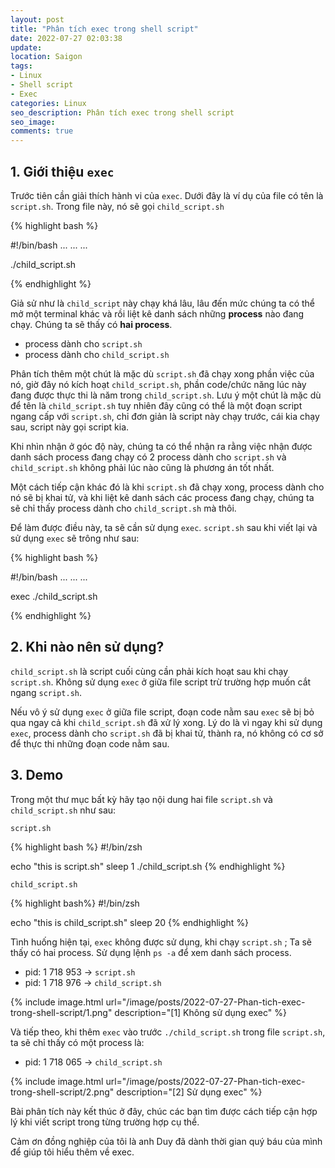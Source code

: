 ```yaml
---
layout: post
title: "Phân tích exec trong shell script"
date: 2022-07-27 02:03:38
update:
location: Saigon
tags:
- Linux
- Shell script
- Exec
categories: Linux
seo_description: Phân tích exec trong shell script
seo_image:
comments: true
---
```

## 1. Giới thiệu `exec`
Trước tiên cần giải thích hành vi của `exec`. Dưới đây là ví dụ của file có tên là `script.sh`. Trong file này, nó sẽ gọi `child_script.sh`

{% highlight bash %}

#!/bin/bash
...
...
...

./child_script.sh

{% endhighlight %}


Giả sử như là `child_script` này chạy khá lâu, lâu đến mức chúng ta có thể mở một terminal khác và rồi liệt kê danh sách những
**process** nào đang chạy. Chúng ta sẽ thấy có **hai process**.

- process dành cho `script.sh`
- process dành cho `child_script.sh`

Phân tích thêm một chút là mặc dù `script.sh`  đã chạy xong phần việc của nó, giờ đây nó kích hoạt `child_script.sh`, phần
code/chức năng lúc này đang được thực thi là năm trong `child_script.sh`. Lưu ý một chút là mặc dù để tên là `child_script.sh`
tuy nhiên đây cũng có thể là một đoạn script ngang cấp với `script.sh`, chỉ đơn giản là script này chạy trước, cái kia chạy sau,
script này gọi script kia.

Khi nhìn nhận ở góc độ này, chúng ta có thể nhận ra rằng việc nhận được danh sách process đang chạy có 2 process dành cho
`script.sh` và `child_script.sh` không phải lúc nào cũng là phương án tốt nhất.

Một cách tiếp cận khác đó là khi `script.sh` đã chạy xong, process dành cho nó sẽ bị khai tử, và khi liệt kê danh sách các
process đang chạy, chúng ta sẽ chỉ thấy process dành cho  `child_script.sh`  mà thôi.

Để làm được điều này, ta sẽ cần sử dụng `exec`. `script.sh` sau khi viết lại và sử dụng `exec` sẽ trông như sau:

{% highlight bash %}

#!/bin/bash
...
...
...

exec ./child_script.sh

{% endhighlight %}

## 2. Khi nào nên sử dụng?

`child_script.sh` là script cuối cùng cần phải kích hoạt sau khi chạy `script.sh`. Không sử dụng `exec` ở giữa file script
trừ trường hợp muốn cắt ngang `script.sh`.

Nếu vô ý sử dụng `exec` ở giữa file script, đoạn code nằm sau `exec` sẽ bị bỏ qua ngay cả khi `child_script.sh` đã xử lý xong.
Lý do là vì ngay khi sử dụng `exec`, process dành cho `script.sh` đã bị khai tử, thành ra, nó không có cơ sở để thực thi những
đoạn code nằm sau.

## 3. Demo

Trong một thư mục bất kỳ hãy tạo nội dung hai file `script.sh` và `child_script.sh` như sau:

`script.sh`

{% highlight bash %}
#!/bin/zsh

echo "this is script.sh"
sleep 1
./child_script.sh
{% endhighlight %}

`child_script.sh`

{% highlight bash%}
#!/bin/zsh

echo "this is child_script.sh"
sleep 20
{% endhighlight %}



Tình huống hiện tại, `exec` không được sử dụng, khi chạy `script.sh` ; Ta sẽ thấy có hai process.
Sử dụng lệnh `ps -a` để xem danh sách process.

- pid: 1 718 953 → `script.sh`
- pid: 1 718 976 → `child_script.sh`

{% include image.html url="/image/posts/2022-07-27-Phan-tich-exec-trong-shell-script/1.png" description="[1] Không sử dụng exec" %}

Và tiếp theo, khi thêm `exec` vào trước `./child_script.sh` trong file `script.sh`, ta sẽ chỉ thấy có một process là:

- pid: 1 718 065 → `child_script.sh`

{% include image.html url="/image/posts/2022-07-27-Phan-tich-exec-trong-shell-script/2.png" description="[2] Sử dụng exec" %}

Bài phân tích này kết thúc ở đây, chúc các bạn tìm được cách tiếp cận hợp lý khi viết script trong từng trường hợp cụ thể.

Cảm ơn đồng nghiệp của tôi là anh Duy đã dành thời gian quý báu của mình để giúp tôi hiểu thêm về exec.
